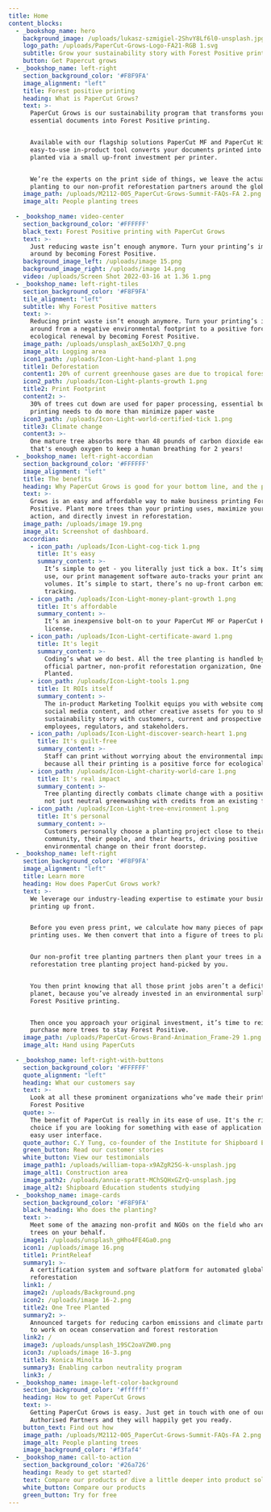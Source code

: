 ```yaml
---
title: Home
content_blocks:
  - _bookshop_name: hero
    background_image: /uploads/lukasz-szmigiel-2ShvY8Lf6l0-unsplash.jpg
    logo_path: /uploads/PaperCut-Grows-Logo-FA21-RGB 1.svg
    subtitle: Grow your sustainability story with Forest Positive printing
    button: Get Papercut grows
  - _bookshop_name: left-right
    section_background_color: '#F8F9FA'
    image_alignment: "left"
    title: Forest positive printing
    heading: What is PaperCut Grows?
    text: >-
      PaperCut Grows is our sustainability program that transforms your
      essential documents into Forest Positive printing.


      Available with our flagship solutions PaperCut MF and PaperCut Hive, this
      easy-to-use in-product tool converts your documents printed into trees
      planted via a small up-front investment per printer.


      We’re the experts on the print side of things, we leave the actual tree
      planting to our non-profit reforestation partners around the globe.
    image_path: /uploads/M2112-005_PaperCut-Grows-Summit-FAQs-FA 2.png
    image_alt: People planting trees
    
  - _bookshop_name: video-center
    section_background_color: '#FFFFFF'
    black_text: Forest Positive printing with PaperCut Grows
    text: >-
      Just reducing waste isn’t enough anymore. Turn your printing’s impact
      around by becoming Forest Positive.
    background_image_left: /uploads/image 15.png
    background_image_right: /uploads/image 14.png
    video: /uploads/Screen Shot 2022-03-16 at 1.36 1.png
  - _bookshop_name: left-right-tiles
    section_background_color: '#F8F9FA'
    tile_alignment: "left"
    subtitle: Why Forest Positive matters
    text: >-
      Reducing print waste isn’t enough anymore. Turn your printing’s impact
      around from a negative environmental footprint to a positive force for
      ecological renewal by becoming Forest Positive.
    image_path: /uploads/unsplash_axE5o1Xh7_Q.png
    image_alt: Logging area
    icon1_path: /uploads/Icon-Light-hand-plant 1.png
    title1: Deforestation
    content1: 20% of current greenhouse gases are due to tropical forest destruction
    icon2_path: /uploads/Icon-Light-plants-growth 1.png
    title2: Print Footprint
    content2: >-
      30% of trees cut down are used for paper processing, essential business
      printing needs to do more than minimize paper waste
    icon3_path: /uploads/Icon-Light-world-certified-tick 1.png
    title3: Climate change
    content3: >-
      One mature tree absorbs more than 48 pounds of carbon dioxide each year,
      that's enough oxygen to keep a human breathing for 2 years!
  - _bookshop_name: left-right-accordian
    section_background_color: '#FFFFFF'
    image_alignment: "left"
    title: The benefits
    heading: Why PaperCut Grows is good for your bottom line, and the planet
    text: >-
      Grows is an easy and affordable way to make business printing Forest
      Positive. Plant more trees than your printing uses, maximize your climate
      action, and directly invest in reforestation.
    image_path: /uploads/image 19.png
    image_alt: Screenshot of dashboard.
    accordian:
      - icon_path: /uploads/Icon-Light-cog-tick 1.png
        title: It's easy
        summary_content: >-
          It’s simple to get - you literally just tick a box. It’s simple to
          use, our print management software auto-tracks your print and planting
          volumes. It’s simple to start, there’s no up-front carbon emissions
          tracking.
      - icon_path: /uploads/Icon-Light-money-plant-growth 1.png
        title: It's affordable
        summary_content: >-
          It’s an inexpensive bolt-on to your PaperCut MF or PaperCut Hive
          license.
      - icon_path: /uploads/Icon-Light-certificate-award 1.png
        title: It's legit
        summary_content: >-
          Coding’s what we do best. All the tree planting is handled by our
          official partner, non-profit reforestation organization, One Tree
          Planted.
      - icon_path: /uploads/Icon-Light-tools 1.png
        title: It ROIs itself
        summary_content: >-
          The in-product Marketing Toolkit equips you with website components,
          social media content, and other creative assets for you to share your
          sustainability story with customers, current and prospective
          employees, regulators, and stakeholders.
      - icon_path: /uploads/Icon-Light-discover-search-heart 1.png
        title: It's guilt-free
        summary_content: >-
          Staff can print without worrying about the environmental impact,
          because all their printing is a positive force for ecological renewal.
      - icon_path: /uploads/Icon-Light-charity-world-care 1.png
        title: It's real impact
        summary_content: >-
          Tree planting directly combats climate change with a positive impact,
          not just neutral greenwashing with credits from an existing forest.
      - icon_path: /uploads/Icon-Light-tree-environment 1.png
        title: It's personal
        summary_content: >-
          Customers personally choose a planting project close to their
          community, their people, and their hearts, driving positive
          environmental change on their front doorstep.
  - _bookshop_name: left-right
    section_background_color: '#F8F9FA'
    image_alignment: "left"
    title: Learn more
    heading: How does PaperCut Grows work?
    text: >-
      We leverage our industry-leading expertise to estimate your business
      printing up front.


      Before you even press print, we calculate how many pieces of paper your
      printing uses. We then convert that into a figure of trees to plant.


      Our non-profit tree planting partners then plant your trees in a global
      reforestation tree planting project hand-picked by you.


      You then print knowing that all those print jobs aren’t a deficit on the
      planet, because you’ve already invested in an environmental surplus with
      Forest Positive printing.


      Then once you approach your original investment, it’s time to reinvest and
      purchase more trees to stay Forest Positive.
    image_path: /uploads/PaperCut-Grows-Brand-Animation_Frame-29 1.png
    image_alt: Hand using PaperCuts
    
  - _bookshop_name: left-right-with-buttons
    section_background_color: '#FFFFFF'
    quote_alignment: "left"
    heading: What our customers say
    text: >-
      Look at all these prominent organizations who’ve made their printing
      Forest Positive
    quote: >-
      The benefit of PaperCut is really in its ease of use. It's the right
      choice if you are looking for something with ease of application and an
      easy user interface.
    quote_author: C.Y Tung, co-founder of the Institute for Shipboard Education
    green_button: Read our customer stories
    white_button: View our testimonials
    image_path1: /uploads/william-topa-x9AZgR25G-k-unsplash.jpg
    image_alt1: Construction area
    image_path2: /uploads/annie-spratt-MChSQHxGZrQ-unsplash.jpg
    image_alt2: Shipboard Education students studying
  - _bookshop_name: image-cards
    section_background_color: '#F8F9FA'
    black_heading: Who does the planting?
    text: >-
      Meet some of the amazing non-profit and NGOs on the field who are planting
      trees on your behalf.
    image1: /uploads/unsplash_gHho4FE4Ga0.png
    icon1: /uploads/image 16.png
    title1: PrintReleaf
    summary1: >-
      A certification system and software platform for automated global
      reforestation
    link1: /
    image2: /uploads/Background.png
    icon2: /uploads/image 16-2.png
    title2: One Tree Planted
    summary2: >-
      Announced targets for reducing carbon emissions and climate partnerships
      to work on ocean conservation and forest restoration
    link2: /
    image3: /uploads/unsplash_19SC2oaVZW0.png
    icon3: /uploads/image 16-3.png
    title3: Konica Minolta
    summary3: Enabling carbon neutrality program
    link3: /
  - _bookshop_name: image-left-color-background
    section_background_color: '#ffffff'
    heading: How to get PaperCut Grows
    text: >-
      Getting PaperCut Grows is easy. Just get in touch with one of our
      Authorised Partners and they will happily get you ready.
    button_text: Find out how
    image_path: /uploads/M2112-005_PaperCut-Grows-Summit-FAQs-FA 2.png
    image_alt: People planting trees
    image_background_color: '#f3faf4'
  - _bookshop_name: call-to-action
    section_background_color: '#26a726'
    heading: Ready to get started?
    text: Compare our products or dive a little deeper into product solutions.
    white_button: Compare our products
    green_button: Try for free
---
```

